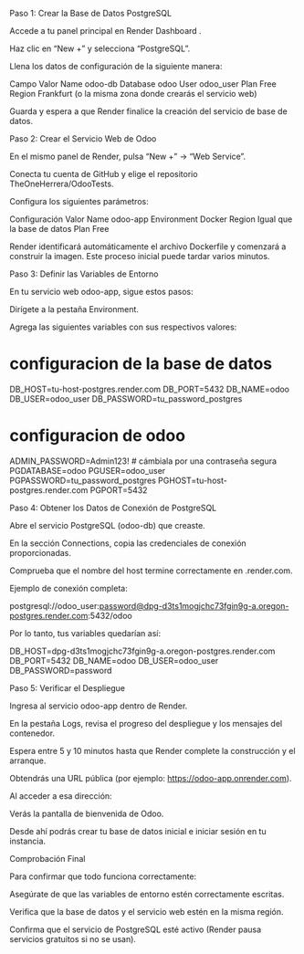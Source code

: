 Paso 1: Crear la Base de Datos PostgreSQL

Accede a tu panel principal en Render Dashboard
.

Haz clic en “New +” y selecciona “PostgreSQL”.

Llena los datos de configuración de la siguiente manera:

Campo	Valor
Name	odoo-db
Database	odoo
User	odoo_user
Plan	Free
Region	Frankfurt (o la misma zona donde crearás el servicio web)

Guarda y espera a que Render finalice la creación del servicio de base de datos.

Paso 2: Crear el Servicio Web de Odoo

En el mismo panel de Render, pulsa “New +” → “Web Service”.

Conecta tu cuenta de GitHub y elige el repositorio TheOneHerrera/OdooTests.

Configura los siguientes parámetros:

Configuración	Valor
Name	odoo-app
Environment	Docker
Region	Igual que la base de datos
Plan	Free

Render identificará automáticamente el archivo Dockerfile y comenzará a construir la imagen.
Este proceso inicial puede tardar varios minutos.

Paso 3: Definir las Variables de Entorno

En tu servicio web odoo-app, sigue estos pasos:

Dirígete a la pestaña Environment.

Agrega las siguientes variables con sus respectivos valores:

# configuracion de la base de datos
DB_HOST=tu-host-postgres.render.com
DB_PORT=5432
DB_NAME=odoo
DB_USER=odoo_user
DB_PASSWORD=tu_password_postgres

# configuracion de odoo
ADMIN_PASSWORD=Admin123!  # cámbiala por una contraseña segura
PGDATABASE=odoo
PGUSER=odoo_user
PGPASSWORD=tu_password_postgres
PGHOST=tu-host-postgres.render.com
PGPORT=5432




Paso 4: Obtener los Datos de Conexión de PostgreSQL

Abre el servicio PostgreSQL (odoo-db) que creaste.

En la sección Connections, copia las credenciales de conexión proporcionadas.

Comprueba que el nombre del host termine correctamente en .render.com.

Ejemplo de conexión completa:

postgresql://odoo_user:password@dpg-d3ts1mogjchc73fgin9g-a.oregon-postgres.render.com:5432/odoo


Por lo tanto, tus variables quedarían así:

DB_HOST=dpg-d3ts1mogjchc73fgin9g-a.oregon-postgres.render.com
DB_PORT=5432
DB_NAME=odoo
DB_USER=odoo_user
DB_PASSWORD=password

Paso 5: Verificar el Despliegue

Ingresa al servicio odoo-app dentro de Render.

En la pestaña Logs, revisa el progreso del despliegue y los mensajes del contenedor.

Espera entre 5 y 10 minutos hasta que Render complete la construcción y el arranque.

Obtendrás una URL pública (por ejemplo: https://odoo-app.onrender.com).

Al acceder a esa dirección:

Verás la pantalla de bienvenida de Odoo.

Desde ahí podrás crear tu base de datos inicial e iniciar sesión en tu instancia.

Comprobación Final

Para confirmar que todo funciona correctamente:

Asegúrate de que las variables de entorno estén correctamente escritas.

Verifica que la base de datos y el servicio web estén en la misma región.

Confirma que el servicio de PostgreSQL esté activo (Render pausa servicios gratuitos si no se usan).
